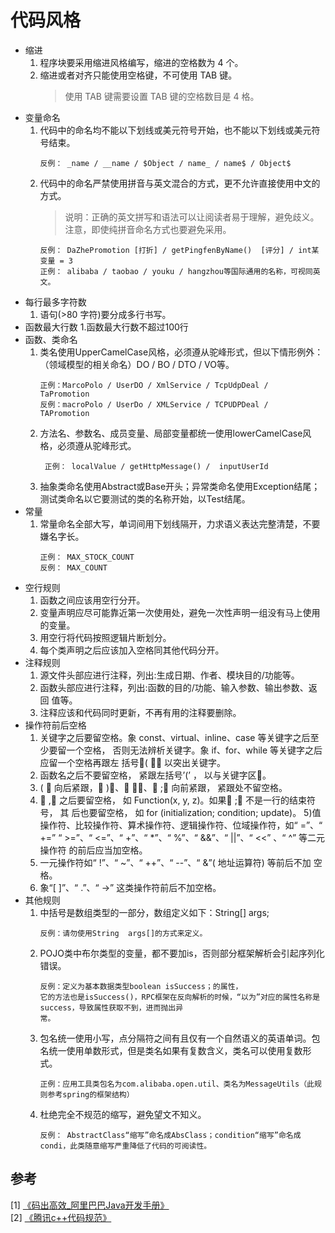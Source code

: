 # 代码风格

- 缩进
    1. 程序块要采用缩进风格编写，缩进的空格数为 4 个。
    2. 缩进或者对齐只能使用空格键，不可使用 TAB 键。
        > 使用 TAB 键需要设置 TAB 键的空格数目是 4 格。                          
- 变量命名
    1. 代码中的命名均不能以下划线或美元符号开始，也不能以下划线或美元符号结束。  
        ```
        反例： _name / __name / $Object / name_ / name$ / Object$
        ```  
    2. 代码中的命名严禁使用拼音与英文混合的方式，更不允许直接使用中文的方式。
        > 说明：正确的英文拼写和语法可以让阅读者易于理解，避免歧义。
        > 注意，即使纯拼音命名方式也要避免采用。
        ```
        反例： DaZhePromotion [打折] / getPingfenByName()  [评分] / int某变量 = 3
        正例： alibaba / taobao / youku / hangzhou等国际通用的名称，可视同英文。
        ```  
- 每行最多字符数
    1. 语句(>80 字符)要分成多行书写。
- 函数最大行数
    1.函数最大行数不超过100行
- 函数、类命名
    1. 类名使用UpperCamelCase风格，必须遵从驼峰形式，但以下情形例外：（领域模型的相关命名）DO / BO / DTO / VO等。
        ```
        正例：MarcoPolo / UserDO / XmlService / TcpUdpDeal /   TaPromotion
        反例：macroPolo / UserDo / XMLService / TCPUDPDeal /   TAPromotion
        ```  
    2. 方法名、参数名、成员变量、局部变量都统一使用lowerCamelCase风格，必须遵从驼峰形式。
        ```
         正例： localValue / getHttpMessage() /  inputUserId
        ```  
    3. 抽象类命名使用Abstract或Base开头；异常类命名使用Exception结尾；测试类命名以它要测试的类的名称开始，以Test结尾。  
- 常量  
    1. 常量命名全部大写，单词间用下划线隔开，力求语义表达完整清楚，不要嫌名字长。
        ```
        正例： MAX_STOCK_COUNT
        反例： MAX_COUNT
        ```  
- 空行规则
  1. 函数之间应该用空行分开。
  2. 变量声明应尽可能靠近第一次使用处，避免一次性声明一组没有马上使用的变量。 
  3. 用空行将代码按照逻辑片断划分。
  4. 每个类声明之后应该加入空格同其他代码分开。
- 注释规则
    1. 源文件头部应进行注释，列出:生成日期、作者、模块目的/功能等。
    2. 函数头部应进行注释，列出:函数的目的/功能、输入参数、输出参数、返回 值等。
    3. 注释应该和代码同时更新，不再有用的注释要删除。
- 操作符前后空格
    1. 关键字之后要留空格。象 const、virtual、inline、case 等关键字之后至少要留一个空格， 否则无法辨析关键字。象 if、for、while 等关键字之后应留一个空格再跟左 括号􏰁( 􏰂， 以突出关键字。
    2. 函数名之后不要留空格， 紧跟左括号’(’ ， 以与关键字区􏰃。
    3. ( 􏰂 向后紧跟，􏰁 )􏰂、􏰁 ，􏰂、􏰁 ;􏰂 向前紧跟， 紧跟处不留空格。
    4. 􏰁 ,􏰂 之后要留空格， 如 Function(x, y, z)。如果􏰁 ;􏰂 不是一行的结束符号， 其
     后也要留空格， 如 for (initialization; condition; update)。 5)值操作符、比较操作符、算术操作符、逻辑操作符、位域操作符，如“ =”、“ +=”
    “ >=”、“ <=”、“ +”、“ *”、“ %”、“ &&”、“ ||”、“ <<” 、“ ^” 等二元操作符 的前后应当加空格。
    5. 一元操作符如“ !”、“ ~”、“ ++”、“ --”、“ &”( 地址运算符) 等前后不加 空格。
    6. 象“[ ]”、“ .”、“ ->” 这类操作符前后不加空格。
- 其他规则
    1. 中括号是数组类型的一部分，数组定义如下：String[]   args;
        ```
        反例：请勿使用String  args[]的方式来定义。
        ```  
    2. POJO类中布尔类型的变量，都不要加is，否则部分框架解析会引起序列化错误。
        ```
        反例：定义为基本数据类型boolean isSuccess；的属性，
        它的方法也是isSuccess()，RPC框架在反向解析的时候，“以为”对应的属性名称是success，导致属性获取不到，进而抛出异
        常。
        ```  
    3. 包名统一使用小写，点分隔符之间有且仅有一个自然语义的英语单词。包名统一使用单数形式，但是类名如果有复数含义，类名可以使用复数形式。
        ```
        正例：应用工具类包名为com.alibaba.open.util、类名为MessageUtils（此规则参考spring的框架结构）
        ```  
    4. 杜绝完全不规范的缩写，避免望文不知义。
        ```
        反例： AbstractClass“缩写”命名成AbsClass；condition“缩写”命名成 condi，此类随意缩写严重降低了代码的可阅读性。
        ``` 

## 参考
[1] [《码出高效_阿里巴巴Java开发手册》](https://github.com/chjw8016/alibaba-java-style-guide)  
[2] [《腾讯c++代码规范》](https://files-cdn.cnblogs.com/files/juking/腾讯Cplusplus编码规范.pdf)
